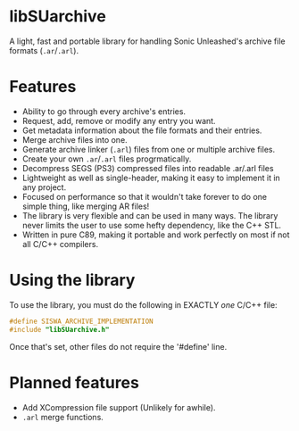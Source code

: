 # libSUarchive
A light, fast and portable library for handling Sonic Unleashed's archive file formats (`.ar`/`.arl`). 

# Features
- Ability to go through every archive's entries.
- Request, add, remove or modify any entry you want.
- Get metadata information about the file formats and their entries.
- Merge archive files into one.
- Generate archive linker (`.arl`) files from one or multiple archive files.
- Create your own `.ar`/`.arl` files progrmatically.
- Decompress SEGS (PS3) compressed files into readable .ar/.arl files
- Lightweight as well as single-header, making it easy to implement it in any project.
- Focused on performance so that it wouldn't take forever to do one simple thing, like merging AR files!
- The library is very flexible and can be used in many ways. The library never limits the user to use some hefty dependency, like the C++ STL.
- Written in pure C89, making it portable and work perfectly on most if not all C/C++ compilers.

# Using the library
To use the library, you must do the following in EXACTLY _one_ C/C++ file:
```c
#define SISWA_ARCHIVE_IMPLEMENTATION
#include "libSUarchive.h"
```
Once that's set, other files do not require the '#define' line.

# Planned features
- Add XCompression file support (Unlikely for awhile).
- `.arl` merge functions.
